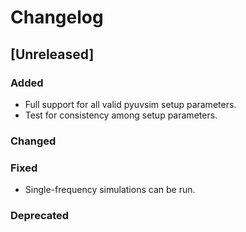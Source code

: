 # Changelog

## [Unreleased]

### Added
- Full support for all valid pyuvsim setup parameters.
- Test for consistency among setup parameters.

### Changed

### Fixed

- Single-frequency simulations can be run.

### Deprecated
